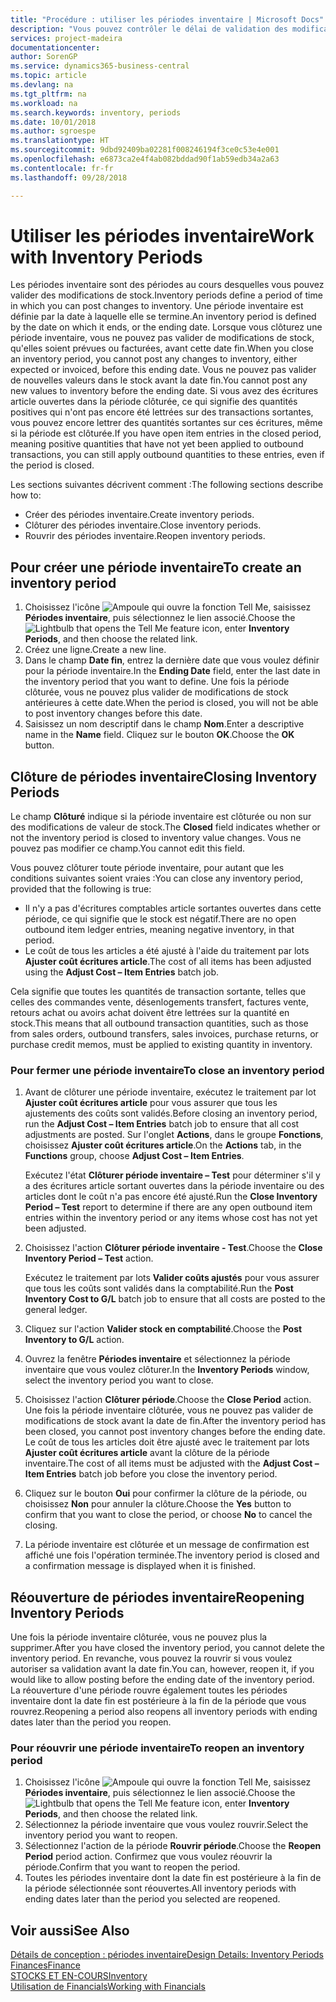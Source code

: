 ```yaml
---
title: "Procédure : utiliser les périodes inventaire | Microsoft Docs"
description: "Vous pouvez contrôler le délai de validation des modifications du stock en définissant des périodes inventaire."
services: project-madeira
documentationcenter: 
author: SorenGP
ms.service: dynamics365-business-central
ms.topic: article
ms.devlang: na
ms.tgt_pltfrm: na
ms.workload: na
ms.search.keywords: inventory, periods
ms.date: 10/01/2018
ms.author: sgroespe
ms.translationtype: HT
ms.sourcegitcommit: 9dbd92409ba02281f008246194f3ce0c53e4e001
ms.openlocfilehash: e6873ca2e4f4ab082bddad90f1ab59edb34a2a63
ms.contentlocale: fr-fr
ms.lasthandoff: 09/28/2018

---
```

# <a name="work-with-inventory-periods"></a><span data-ttu-id="5d198-103">Utiliser les périodes inventaire</span><span class="sxs-lookup"><span data-stu-id="5d198-103">Work with Inventory Periods</span></span>
<span data-ttu-id="5d198-104">Les périodes inventaire sont des périodes au cours desquelles vous pouvez valider des modifications de stock.</span><span class="sxs-lookup"><span data-stu-id="5d198-104">Inventory periods define a period of time in which you can post changes to inventory.</span></span> <span data-ttu-id="5d198-105">Une période inventaire est définie par la date à laquelle elle se termine.</span><span class="sxs-lookup"><span data-stu-id="5d198-105">An inventory period is defined by the date on which it ends, or the ending date.</span></span> <span data-ttu-id="5d198-106">Lorsque vous clôturez une période inventaire, vous ne pouvez pas valider de modifications de stock, qu'elles soient prévues ou facturées, avant cette date fin.</span><span class="sxs-lookup"><span data-stu-id="5d198-106">When you close an inventory period, you cannot post any changes to inventory, either expected or invoiced, before this ending date.</span></span> <span data-ttu-id="5d198-107">Vous ne pouvez pas valider de nouvelles valeurs dans le stock avant la date fin.</span><span class="sxs-lookup"><span data-stu-id="5d198-107">You cannot post any new values to inventory before the ending date.</span></span> <span data-ttu-id="5d198-108">Si vous avez des écritures article ouvertes dans la période clôturée, ce qui signifie des quantités positives qui n'ont pas encore été lettrées sur des transactions sortantes, vous pouvez encore lettrer des quantités sortantes sur ces écritures, même si la période est clôturée.</span><span class="sxs-lookup"><span data-stu-id="5d198-108">If you have open item entries in the closed period, meaning positive quantities that have not yet been applied to outbound transactions, you can still apply outbound quantities to these entries, even if the period is closed.</span></span>  

<span data-ttu-id="5d198-109">Les sections suivantes décrivent comment :</span><span class="sxs-lookup"><span data-stu-id="5d198-109">The following sections describe how to:</span></span>  

* <span data-ttu-id="5d198-110">Créer des périodes inventaire.</span><span class="sxs-lookup"><span data-stu-id="5d198-110">Create inventory periods.</span></span>  
* <span data-ttu-id="5d198-111">Clôturer des périodes inventaire.</span><span class="sxs-lookup"><span data-stu-id="5d198-111">Close inventory periods.</span></span>  
* <span data-ttu-id="5d198-112">Rouvrir des périodes inventaire.</span><span class="sxs-lookup"><span data-stu-id="5d198-112">Reopen inventory periods.</span></span>  

## <a name="to-create-an-inventory-period"></a><span data-ttu-id="5d198-113">Pour créer une période inventaire</span><span class="sxs-lookup"><span data-stu-id="5d198-113">To create an inventory period</span></span>  
1. <span data-ttu-id="5d198-114">Choisissez l'icône ![Ampoule qui ouvre la fonction Tell Me](media/ui-search/search_small.png "Dites-moi ce que vous voulez faire"), saisissez **Périodes inventaire**, puis sélectionnez le lien associé.</span><span class="sxs-lookup"><span data-stu-id="5d198-114">Choose the ![Lightbulb that opens the Tell Me feature](media/ui-search/search_small.png "Tell me what you want to do") icon, enter **Inventory Periods**, and then choose the related link.</span></span>  
2. <span data-ttu-id="5d198-115">Créez une ligne.</span><span class="sxs-lookup"><span data-stu-id="5d198-115">Create a new line.</span></span>  
3. <span data-ttu-id="5d198-116">Dans le champ **Date fin**, entrez la dernière date que vous voulez définir pour la période inventaire.</span><span class="sxs-lookup"><span data-stu-id="5d198-116">In the **Ending Date** field, enter the last date in the inventory period that you want to define.</span></span> <span data-ttu-id="5d198-117">Une fois la période clôturée, vous ne pouvez plus valider de modifications de stock antérieures à cette date.</span><span class="sxs-lookup"><span data-stu-id="5d198-117">When the period is closed, you will not be able to post inventory changes before this date.</span></span>  
4. <span data-ttu-id="5d198-118">Saisissez un nom descriptif dans le champ **Nom**.</span><span class="sxs-lookup"><span data-stu-id="5d198-118">Enter a descriptive name in the **Name** field.</span></span> <span data-ttu-id="5d198-119">Cliquez sur le bouton **OK**.</span><span class="sxs-lookup"><span data-stu-id="5d198-119">Choose the **OK** button.</span></span>  

## <a name="closing-inventory-periods"></a><span data-ttu-id="5d198-120">Clôture de périodes inventaire</span><span class="sxs-lookup"><span data-stu-id="5d198-120">Closing Inventory Periods</span></span>  
<span data-ttu-id="5d198-121">Le champ **Clôturé** indique si la période inventaire est clôturée ou non sur des modifications de valeur de stock.</span><span class="sxs-lookup"><span data-stu-id="5d198-121">The **Closed** field indicates whether or not the inventory period is closed to inventory value changes.</span></span> <span data-ttu-id="5d198-122">Vous ne pouvez pas modifier ce champ.</span><span class="sxs-lookup"><span data-stu-id="5d198-122">You cannot edit this field.</span></span>  

<span data-ttu-id="5d198-123">Vous pouvez clôturer toute période inventaire, pour autant que les conditions suivantes soient vraies :</span><span class="sxs-lookup"><span data-stu-id="5d198-123">You can close any inventory period, provided that the following is true:</span></span>  

* <span data-ttu-id="5d198-124">Il n'y a pas d'écritures comptables article sortantes ouvertes dans cette période, ce qui signifie que le stock est négatif.</span><span class="sxs-lookup"><span data-stu-id="5d198-124">There are no open outbound item ledger entries, meaning negative inventory, in that period.</span></span>  
* <span data-ttu-id="5d198-125">Le coût de tous les articles a été ajusté à l'aide du traitement par lots **Ajuster coût écritures article**.</span><span class="sxs-lookup"><span data-stu-id="5d198-125">The cost of all items has been adjusted using the **Adjust Cost – Item Entries** batch job.</span></span>  

<span data-ttu-id="5d198-126">Cela signifie que toutes les quantités de transaction sortante, telles que celles des commandes vente, désenlogements transfert, factures vente, retours achat ou avoirs achat doivent être lettrées sur la quantité en stock.</span><span class="sxs-lookup"><span data-stu-id="5d198-126">This means that all outbound transaction quantities, such as those from sales orders, outbound transfers, sales invoices, purchase returns, or purchase credit memos, must be applied to existing quantity in inventory.</span></span>  

### <a name="to-close-an-inventory-period"></a><span data-ttu-id="5d198-127">Pour fermer une période inventaire</span><span class="sxs-lookup"><span data-stu-id="5d198-127">To close an inventory period</span></span>  
1. <span data-ttu-id="5d198-128">Avant de clôturer une période inventaire, exécutez le traitement par lot **Ajuster coût écritures article** pour vous assurer que tous les ajustements des coûts sont validés.</span><span class="sxs-lookup"><span data-stu-id="5d198-128">Before closing an inventory period, run the **Adjust Cost – Item Entries** batch job to ensure that all cost adjustments are posted.</span></span> <span data-ttu-id="5d198-129">Sur l'onglet **Actions**, dans le groupe **Fonctions**, choisissez **Ajuster coût écritures article**.</span><span class="sxs-lookup"><span data-stu-id="5d198-129">On the **Actions** tab, in the **Functions** group, choose **Adjust Cost – Item Entries**.</span></span>  

     <span data-ttu-id="5d198-130">Exécutez l'état **Clôturer période inventaire – Test** pour déterminer s'il y a des écritures article sortant ouvertes dans la période inventaire ou des articles dont le coût n'a pas encore été ajusté.</span><span class="sxs-lookup"><span data-stu-id="5d198-130">Run the **Close Inventory Period – Test** report to determine if there are any open outbound item entries within the inventory period or any items whose cost has not yet been adjusted.</span></span>  
2. <span data-ttu-id="5d198-131">Choisissez l'action **Clôturer période inventaire - Test**.</span><span class="sxs-lookup"><span data-stu-id="5d198-131">Choose the **Close Inventory Period – Test** action.</span></span>  

     <span data-ttu-id="5d198-132">Exécutez le traitement par lots **Valider coûts ajustés** pour vous assurer que tous les coûts sont validés dans la comptabilité.</span><span class="sxs-lookup"><span data-stu-id="5d198-132">Run the **Post Inventory Cost to G/L** batch job to ensure that all costs are posted to the general ledger.</span></span>  
3. <span data-ttu-id="5d198-133">Cliquez sur l'action **Valider stock en comptabilité**.</span><span class="sxs-lookup"><span data-stu-id="5d198-133">Choose the **Post Inventory to G/L** action.</span></span>  
4. <span data-ttu-id="5d198-134">Ouvrez la fenêtre **Périodes inventaire** et sélectionnez la période inventaire que vous voulez clôturer.</span><span class="sxs-lookup"><span data-stu-id="5d198-134">In the **Inventory Periods** window, select the inventory period you want to close.</span></span>  
5. <span data-ttu-id="5d198-135">Choisissez l'action **Clôturer période**.</span><span class="sxs-lookup"><span data-stu-id="5d198-135">Choose the **Close Period** action.</span></span> <span data-ttu-id="5d198-136">Une fois la période inventaire clôturée, vous ne pouvez pas valider de modifications de stock avant la date de fin.</span><span class="sxs-lookup"><span data-stu-id="5d198-136">After the inventory period has been closed, you cannot post inventory changes before the ending date.</span></span> <span data-ttu-id="5d198-137">Le coût de tous les articles doit être ajusté avec le traitement par lots **Ajuster coût écritures article** avant la clôture de la période inventaire.</span><span class="sxs-lookup"><span data-stu-id="5d198-137">The cost of all items must be adjusted with the **Adjust Cost – Item Entries** batch job before you close the inventory period.</span></span>  
6. <span data-ttu-id="5d198-138">Cliquez sur le bouton **Oui** pour confirmer la clôture de la période, ou choisissez **Non** pour annuler la clôture.</span><span class="sxs-lookup"><span data-stu-id="5d198-138">Choose the **Yes** button to confirm that you want to close the period, or choose **No** to cancel the closing.</span></span>  
7. <span data-ttu-id="5d198-139">La période inventaire est clôturée et un message de confirmation est affiché une fois l'opération terminée.</span><span class="sxs-lookup"><span data-stu-id="5d198-139">The inventory period is closed and a confirmation message is displayed when it is finished.</span></span>  

## <a name="reopening-inventory-periods"></a><span data-ttu-id="5d198-140">Réouverture de périodes inventaire</span><span class="sxs-lookup"><span data-stu-id="5d198-140">Reopening Inventory Periods</span></span>  
<span data-ttu-id="5d198-141">Une fois la période inventaire clôturée, vous ne pouvez plus la supprimer.</span><span class="sxs-lookup"><span data-stu-id="5d198-141">After you have closed the inventory period, you cannot delete the inventory period.</span></span> <span data-ttu-id="5d198-142">En revanche, vous pouvez la rouvrir si vous voulez autoriser sa validation avant la date fin.</span><span class="sxs-lookup"><span data-stu-id="5d198-142">You can, however, reopen it, if you would like to allow posting before the ending date of the inventory period.</span></span> <span data-ttu-id="5d198-143">La réouverture d'une période rouvre également toutes les périodes inventaire dont la date fin est postérieure à la fin de la période que vous rouvrez.</span><span class="sxs-lookup"><span data-stu-id="5d198-143">Reopening a period also reopens all inventory periods with ending dates later than the period you reopen.</span></span>  

### <a name="to-reopen-an-inventory-period"></a><span data-ttu-id="5d198-144">Pour réouvrir une période inventaire</span><span class="sxs-lookup"><span data-stu-id="5d198-144">To reopen an inventory period</span></span>  
1. <span data-ttu-id="5d198-145">Choisissez l'icône ![Ampoule qui ouvre la fonction Tell Me](media/ui-search/search_small.png "Dites-moi ce que vous voulez faire"), saisissez **Périodes inventaire**, puis sélectionnez le lien associé.</span><span class="sxs-lookup"><span data-stu-id="5d198-145">Choose the ![Lightbulb that opens the Tell Me feature](media/ui-search/search_small.png "Tell me what you want to do") icon, enter **Inventory Periods**, and then choose the related link.</span></span>  
2. <span data-ttu-id="5d198-146">Sélectionnez la période inventaire que vous voulez rouvrir.</span><span class="sxs-lookup"><span data-stu-id="5d198-146">Select the inventory period you want to reopen.</span></span>  
3. <span data-ttu-id="5d198-147">Sélectionnez l'action de la période **Rouvrir période**.</span><span class="sxs-lookup"><span data-stu-id="5d198-147">Choose the **Reopen Period** period action.</span></span> <span data-ttu-id="5d198-148">Confirmez que vous voulez réouvrir la période.</span><span class="sxs-lookup"><span data-stu-id="5d198-148">Confirm that you want to reopen the period.</span></span>  
4. <span data-ttu-id="5d198-149">Toutes les périodes inventaire dont la date fin est postérieure à la fin de la période sélectionnée sont réouvertes.</span><span class="sxs-lookup"><span data-stu-id="5d198-149">All inventory periods with ending dates later than the period you selected are reopened.</span></span>  

## <a name="see-also"></a><span data-ttu-id="5d198-150">Voir aussi</span><span class="sxs-lookup"><span data-stu-id="5d198-150">See Also</span></span>  
[<span data-ttu-id="5d198-151">Détails de conception : périodes inventaire</span><span class="sxs-lookup"><span data-stu-id="5d198-151">Design Details: Inventory Periods</span></span>](design-details-inventory-periods.md)  
[<span data-ttu-id="5d198-152">Finances</span><span class="sxs-lookup"><span data-stu-id="5d198-152">Finance</span></span>](finance.md)  
[<span data-ttu-id="5d198-153">STOCKS ET EN-COURS</span><span class="sxs-lookup"><span data-stu-id="5d198-153">Inventory</span></span>](inventory-manage-inventory.md)  
[<span data-ttu-id="5d198-154">Utilisation de Financials</span><span class="sxs-lookup"><span data-stu-id="5d198-154">Working with Financials</span></span>](ui-work-product.md)

